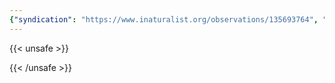 ```yaml
---
{"syndication": "https://www.inaturalist.org/observations/135693764", "date": "2022-09-18T14:58:08-04:00", "taxon": {"name": "Coptis trifolia", "common_name": "threeleaf goldthread"}, "quality_grade": "research", "identifications_most_agree": true, "species_guess": "threeleaf goldthread", "identifications_most_disagree": false, "captive": false, "project_ids": [], "community_taxon_id": 126251, "geojson": {"type": "Point", "coordinates": [-73.1757891667, 42.6405769444]}, "owners_identification_from_vision": false, "identifications_count": 1, "obscured": false, "num_identification_agreements": 1, "num_identification_disagreements": 0, "place_guess": "Williamstown, MA 01267, USA", "photos": [{"id": 231475242, "license_code": "cc-by-nc", "original_dimensions": {"width": 1536, "height": 2048}, "url": "https://inaturalist-open-data.s3.amazonaws.com/photos/231475242/square.jpeg", "attribution": "(c) Brandon Rozek, all rights reserved", "flags": []}]}
---
```

{{< unsafe >}}

{{< /unsafe >}}
